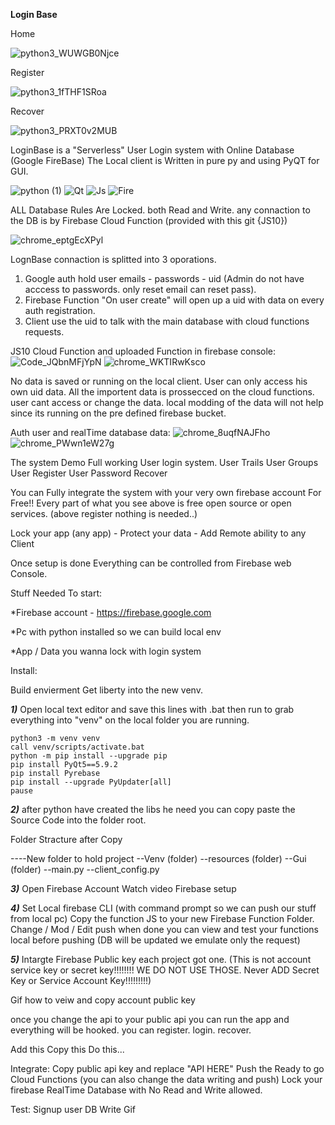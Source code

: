 **Login Base**

Home

![python3_WUWGB0Njce](https://user-images.githubusercontent.com/52171360/97435929-d69e8a80-1929-11eb-915f-f3cad30b0600.png)

Register

![python3_1fTHF1SRoa](https://user-images.githubusercontent.com/52171360/97435937-d8684e00-1929-11eb-9fc3-b76be183350b.png)

Recover

![python3_PRXT0v2MUB](https://user-images.githubusercontent.com/52171360/97435940-d900e480-1929-11eb-8a88-afe888f166f6.png)


LoginBase is a "Serverless" User Login system with Online Database (Google FireBase)
The Local client is Written in pure py and using PyQT for GUI.

![python (1)](https://user-images.githubusercontent.com/52171360/97438564-a3f69100-192d-11eb-824a-3f423b17199d.png) ![Qt](https://user-images.githubusercontent.com/52171360/97438892-1bc4bb80-192e-11eb-9937-c60cb9fd78db.png) ![Js](https://user-images.githubusercontent.com/52171360/97438891-1b2c2500-192e-11eb-8ea3-e9b1a45f2289.png) ![Fire](https://user-images.githubusercontent.com/52171360/97438342-57ab5100-192d-11eb-8422-48f5c5cfbbb5.png)

ALL Database Rules Are Locked. both Read and Write.
any connaction to the DB is by Firebase Cloud Function (provided with this git {JS10})

![chrome_eptgEcXPyl](https://user-images.githubusercontent.com/52171360/97439095-6a725580-192e-11eb-9b17-cec1f1db765c.png)

LognBase connaction is splitted into 3 oporations.

1) Google auth hold user emails - passwords - uid  (Admin do not have acccess to passwords. only reset email can reset pass).
2) Firebase Function "On user create" will open up a uid with data on every auth registration.
3) Client use the uid to talk with the main database with cloud functions requests.

JS10 Cloud Function and uploaded Function in firebase console:
![Code_JQbnMFjYpN](https://user-images.githubusercontent.com/52171360/97439210-8ece3200-192e-11eb-84d0-e59b01fddf12.png)
![chrome_WKTIRwKsco](https://user-images.githubusercontent.com/52171360/97439337-b7562c00-192e-11eb-9d88-195a477a4d55.png)

No data is saved or running on the local client.
User can only access his own uid data.
All the importent data is prossecced on the cloud functions. user cant access or change the data. local modding of the data will not help since its running on the pre defined firebase bucket.

Auth user and realTime database data:
![chrome_8uqfNAJFho](https://user-images.githubusercontent.com/52171360/97439868-672b9980-192f-11eb-85c2-bdbc89f7f67e.png)
![chrome_PWwn1eW27g](https://user-images.githubusercontent.com/52171360/97439872-685cc680-192f-11eb-929c-afa2c280f32f.png)

The system Demo Full working User login system.
User Trails
User Groups
User Register
User Password Recover

You can Fully integrate the system with your very own firebase account For Free!!
Every part of what you see above is free open source or open services. (above register nothing is needed..)

Lock your app (any app) - Protect your data - Add Remote ability to any Client

Once setup is done Everything can be controlled from Firebase web Console.

Stuff Needed To start:

  *Firebase account - https://firebase.google.com

  *Pc with python installed so we can build local env

  *App / Data you wanna lock with login system



Install:

Build envierment 
Get liberty into the new venv.

***1)*** Open local text editor and save this lines with .bat
then run to grab everything into "venv" on the local folder you are running.
```
python3 -m venv venv
call venv/scripts/activate.bat
python -m pip install --upgrade pip
pip install PyQt5==5.9.2
pip install Pyrebase
pip install --upgrade PyUpdater[all]
pause
```
***2)*** after python have created the libs he need you can copy paste the Source Code into the folder root.

Folder Stracture after Copy

----New folder to hold project
--Venv (folder)
--resources (folder)
--Gui (folder)
--main.py
--client_config.py


***3)***
Open Firebase Account
Watch video Firebase setup

***4)***
Set Local firebase CLI (with command prompt so we can push our stuff from local pc)
Copy the function JS to your new Firebase Function Folder.
Change / Mod / Edit
push when done
you can view and test your functions local before pushing (DB will be updated we emulate only the request)

***5)***
Intargte Firebase Public key each project got one. (This is not account service key or secret key!!!!!!!! WE DO NOT USE THOSE. Never ADD Secret Key or Service Account Key!!!!!!!!!)

Gif how to veiw and copy account public key

once you change the api to your public api you can run the app and everything will be hooked.
you can register.
login.
recover.


Add this
Copy this
Do this...


Integrate:
Copy public api key and replace "API HERE"
Push the Ready to go Cloud Functions (you can also change the data writing and push)
Lock your firebase RealTime Database with No Read and Write allowed.

Test:
Signup user
DB Write Gif 
